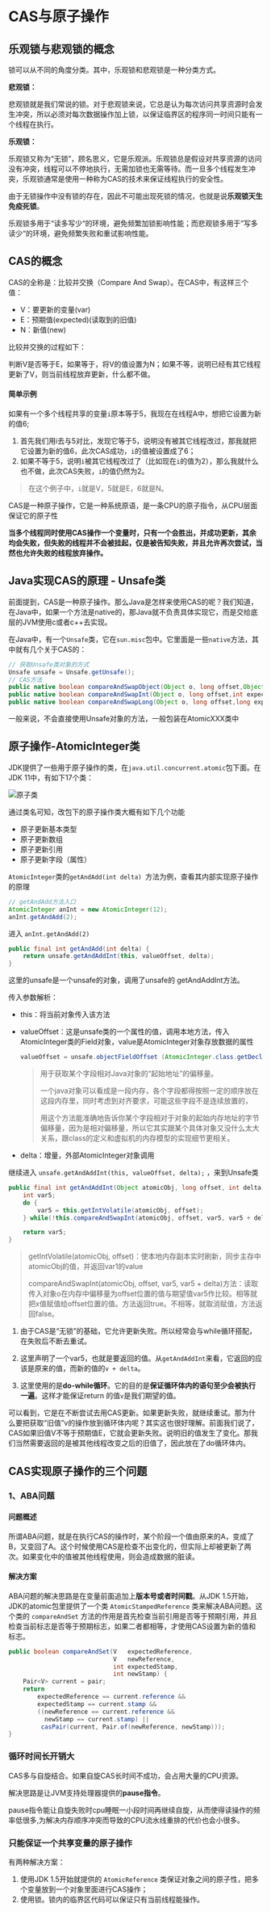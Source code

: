 # CAS与原子操作

## 乐观锁与悲观锁的概念

锁可以从不同的角度分类。其中，乐观锁和悲观锁是一种分类方式。

**悲观锁：**

悲观锁就是我们常说的锁。对于悲观锁来说，它总是认为每次访问共享资源时会发生冲突，所以必须对每次数据操作加上锁，以保证临界区的程序同一时间只能有一个线程在执行。

**乐观锁：**

乐观锁又称为“无锁”，顾名思义，它是乐观派。乐观锁总是假设对共享资源的访问没有冲突，线程可以不停地执行，无需加锁也无需等待。而一旦多个线程发生冲突，乐观锁通常是使用一种称为CAS的技术来保证线程执行的安全性。

由于无锁操作中没有锁的存在，因此不可能出现死锁的情况，也就是说**乐观锁天生免疫死锁**。

乐观锁多用于“读多写少“的环境，避免频繁加锁影响性能；而悲观锁多用于”写多读少“的环境，避免频繁失败和重试影响性能。



## CAS的概念

CAS的全称是：比较并交换（Compare And Swap）。在CAS中，有这样三个值：

-   V：要更新的变量(var)
-   E：预期值(expected)(读取到的旧值)
-   N：新值(new)

比较并交换的过程如下：

判断V是否等于E，如果等于，将V的值设置为N；如果不等，说明已经有其它线程更新了V，则当前线程放弃更新，什么都不做。

#### 简单示例

如果有一个多个线程共享的变量`i`原本等于5，我现在在线程A中，想把它设置为新的值6;

1.  首先我们用i去与5对比，发现它等于5，说明没有被其它线程改过，那我就把它设置为新的值6，此次CAS成功，`i`的值被设置成了6；
2.  如果不等于5，说明`i`被其它线程改过了（比如现在`i`的值为2），那么我就什么也不做，此次CAS失败，`i`的值仍然为2。

>   在这个例子中，`i`就是V，5就是E，6就是N。

CAS是一种原子操作，它是一种系统原语，是一条CPU的原子指令，从CPU层面保证它的原子性

**当多个线程同时使用CAS操作一个变量时，只有一个会胜出，并成功更新，其余均会失败，但失败的线程并不会被挂起，仅是被告知失败，并且允许再次尝试，当然也允许失败的线程放弃操作。**



## Java实现CAS的原理 - Unsafe类

前面提到，CAS是一种原子操作。那么Java是怎样来使用CAS的呢？我们知道，在Java中，如果一个方法是native的，那Java就不负责具体实现它，而是交给底层的JVM使用c或者c++去实现。

在Java中，有一个`Unsafe`类，它在`sun.misc`包中。它里面是一些`native`方法，其中就有几个关于CAS的：

```java
// 获取Unsafe类对象的方式
Unsafe unsafe = Unsafe.getUnsafe();
// CAS方法
public native boolean compareAndSwapObject(Object o, long offset,Object expected, Object x);
public native boolean compareAndSwapInt(Object o, long offset,int expected,int x);
public native boolean compareAndSwapLong(Object o, long offset,long expected,long x);
```

一般来说，不会直接使用Unsafe对象的方法，一般包装在AtomicXXX类中



## 原子操作-AtomicInteger类

JDK提供了一些用于原子操作的类，在`java.util.concurrent.atomic`包下面。在JDK 11中，有如下17个类：

![原子类](_images/原子类.jpg)

通过类名可知，改包下的原子操作类大概有如下几个功能

-   原子更新基本类型
-   原子更新数组
-   原子更新引用
-   原子更新字段（属性）

`AtomicInteger`类的`getAndAdd(int delta) `方法为例，查看其内部实现原子操作的原理

```java
// getAndAdd方法入口
AtomicInteger anInt = new AtomicInteger(12);
anInt.getAndAdd(2);
```

进入 `anInt.getAndAdd(2)` 

```java
public final int getAndAdd(int delta) {
    return unsafe.getAndAddInt(this, valueOffset, delta);
}
```

这里的unsafe是一个unsafe的对象，调用了unsafe的 getAndAddInt方法。

传入参数解析：

-   this：将当前对象传入该方法

-   valueOffset：这是unsafe类的一个属性的值，调用本地方法，传入AtomicInteger类的Field对象，value是AtomicInteger对象存放数据的属性

    ```java
    valueOffset = unsafe.objectFieldOffset (AtomicInteger.class.getDeclaredField("value"));
    ```

    >   用于获取某个字段相对Java对象的“起始地址”的偏移量。
    >
    >   一个java对象可以看成是一段内存，各个字段都得按照一定的顺序放在这段内存里，同时考虑到对齐要求，可能这些字段不是连续放置的，
    >
    >   用这个方法能准确地告诉你某个字段相对于对象的起始内存地址的字节偏移量，因为是相对偏移量，所以它其实跟某个具体对象又没什么太大关系，跟class的定义和虚拟机的内存模型的实现细节更相关。

-   delta：增量，外部AtomicInteger对象调用

继续进入 `unsafe.getAndAddInt(this, valueOffset, delta);` ，来到Unsafe类

```java
public final int getAndAddInt(Object atomicObj, long offset, int delta) {
    int var5;
    do {
        var5 = this.getIntVolatile(atomicObj, offset);
    } while(!this.compareAndSwapInt(atomicObj, offset, var5, var5 + delta));

    return var5;
}
```

>   getIntVolatile(atomicObj, offset)：使本地内存副本实时刷新，同步主存中atomicObj的值，并返回var1的value
>
>   compareAndSwapInt(atomicObj, offset, var5, var5 + delta)方法：读取传入对象o在内存中偏移量为offset位置的值与期望值var5作比较。相等就把x值赋值给offset位置的值。方法返回true。不相等，就取消赋值，方法返回false。

1.  由于CAS是“无锁”的基础，它允许更新失败。所以经常会与while循环搭配，在失败后不断去重试。

2.  这里声明了一个var5，也就是要返回的值。从`getAndAddInt`来看，它返回的应该是原来的值，而新的值的`v + delta`。

3.  这里使用的是**do-while循环**。它的目的是**保证循环体内的语句至少会被执行一遍**。这样才能保证return 的值`v`是我们期望的值。

可以看到，它是在不断尝试去用CAS更新。如果更新失败，就继续重试。那为什么要把获取“旧值”v的操作放到循环体内呢？其实这也很好理解。前面我们说了，CAS如果旧值V不等于预期值E，它就会更新失败。说明旧的值发生了变化。那我们当然需要返回的是被其他线程改变之后的旧值了，因此放在了do循环体内。



## CAS实现原子操作的三个问题

### 1、ABA问题

#### 问题概述

所谓ABA问题，就是在执行CAS的操作时，某个阶段一个值由原来的A，变成了B，又变回了A。这个时候使用CAS是检查不出变化的，但实际上却被更新了两次。如果变化中的值被其他线程使用，则会造成数据的脏读。

#### 解决方案

ABA问题的解决思路是在变量前面追加上**版本号或者时间戳**。从JDK 1.5开始，JDK的atomic包里提供了一个类 `AtomicStampedReference` 类来解决ABA问题。这个类的 `compareAndSet` 方法的作用是首先检查当前引用是否等于预期引用，并且检查当前标志是否等于预期标志，如果二者都相等，才使用CAS设置为新的值和标志。

```java
public boolean compareAndSet(V   expectedReference,
                             V   newReference,
                             int expectedStamp,
                             int newStamp) {
    Pair<V> current = pair;
    return
        expectedReference == current.reference &&
        expectedStamp == current.stamp &&
        ((newReference == current.reference &&
          newStamp == current.stamp) ||
         casPair(current, Pair.of(newReference, newStamp)));
}
```

### 循环时间长开销大

CAS多与自旋结合。如果自旋CAS长时间不成功，会占用大量的CPU资源。

解决思路是让JVM支持处理器提供的**pause指令**。

pause指令能让自旋失败时cpu睡眠一小段时间再继续自旋，从而使得读操作的频率低很多,为解决内存顺序冲突而导致的CPU流水线重排的代价也会小很多。

### 只能保证一个共享变量的原子操作

有两种解决方案：

1.  使用JDK 1.5开始就提供的 `AtomicReference` 类保证对象之间的原子性，把多个变量放到一个对象里面进行CAS操作；
2.  使用锁。锁内的临界区代码可以保证只有当前线程能操作。